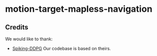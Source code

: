 # motion-target-mapless-navigation
## Credits
We would like to thank: 
- [Spiking-DDPG](https://github.com/combra-lab/spiking-ddpg-mapless-navigation) Our codebase is based on theirs.
